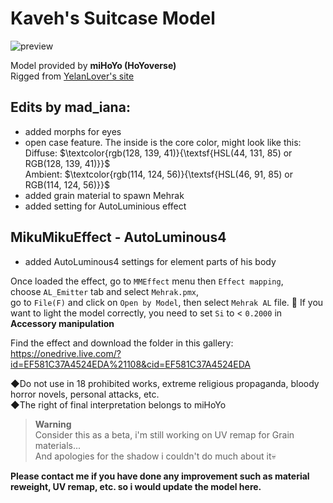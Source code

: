 # Kaveh's Suitcase Model
![preview](https://user-images.githubusercontent.com/86825554/226623565-28dc4959-9248-4816-8789-888b61325cee.gif)

Model provided by **miHoYo (HoYoverse)**
<br>Rigged from [YelanLover's site](https://3d.yelan.love/)

## Edits by mad_iana:
- added morphs for eyes
- open case feature. The inside is the core color, might look like this:
<br>Diffuse: $\textcolor{rgb(128, 139, 41)}{\textsf{HSL(44, 131, 85) or RGB(128, 139, 41)}}$
<br>Ambient: $\textcolor{rgb(114, 124, 56)}{\textsf{HSL(46, 91, 85) or RGB(114, 124, 56)}}$
- added grain material to spawn Mehrak
- added setting for AutoLuminious effect

## MikuMikuEffect - AutoLuminous4
- added AutoLuminous4 settings for element parts of his body

Once loaded the effect, go to `MMEffect` menu then <code>Effect mapping</code>,
				<br>choose <code>AL_Emitter</code> tab and select <code>Mehrak.pmx</code>,
				<br>go to <code>File(F)</code> and click on <code>Open by Model</code>, then select <code>Mehrak AL</code> file. 🎉
If you want to light the model correctly, you need to set <code>Si</code> to < <code>0.2000</code> in <b>Accessory manipulation</b>

Find the effect and download the folder in this gallery:
https://onedrive.live.com/?id=EF581C37A4524EDA%21108&cid=EF581C37A4524EDA

◆Do not use in 18 prohibited works, extreme religious propaganda, bloody horror novels, personal attacks, etc.
<br>◆The right of final interpretation belongs to miHoYo

> __Warning__
<br>Consider this as a beta, i'm still working on UV remap for Grain materials...
<br>And apologies for the shadow i couldn't do much about it💀

**Please contact me if you have done any improvement such as material reweight, UV remap, etc. so i would update the model here.**
